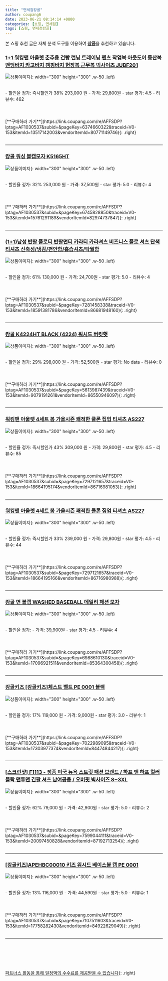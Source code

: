 ```yaml
---
title: "면세점캉골"
author: coupang6
date: 2023-06-21 08:14:14 +0800
categories: [쇼핑, 면세점]
tags: [쇼핑, 면세점캉골]
---
```


본 쇼핑 추천 글은 자체 분석 도구를 이용하여 [**상품**](https://link.coupang.com/a/bao1ui)을 추천하고 있습니다.

### [1+1 워킹맨 아울렛 춘추용 건빵 런닝 트레이닝 펜츠 작업복 아웃도어 등산복 밴딩바지 카고바지 캠핑바지 현장복 근무복 빅사이즈 JUBF201](https://link.coupang.com/re/AFFSDP?lptag=AF1030537&subid=&pageKey=6374660322&traceid=V0-153&itemId=13517142003&vendorItemId=80771149746)

![상품이미지](https://thumbnail8.coupangcdn.com/thumbnails/remote/230x230ex/image/vendor_inventory/75ab/e40feb6ca1a1cab8cb214d4e4d438bd1afdea31ba08cbf20558bb9aa5623.jpg){: width="300" height="300" .w-50 .left}


<br>
- 할인율 정가: 즉시할인가 38%  293,000   원
- 가격: 29,800원
- star 평가: 4.5
- 리뷰수: 462
<br>
<br>
<br>
<br>
[**구매하러 가기**](https://link.coupang.com/re/AFFSDP?lptag=AF1030537&subid=&pageKey=6374660322&traceid=V0-153&itemId=13517142003&vendorItemId=80771149746){: .right}
<br>
<br>

---

### [캉골 워싱 볼캡모자 K5165HT](https://link.coupang.com/re/AFFSDP?lptag=AF1030537&subid=&pageKey=6745828850&traceid=V0-153&itemId=15761291189&vendorItemId=82974737847)

![상품이미지](https://thumbnail7.coupangcdn.com/thumbnails/remote/230x230ex/image/vendor_inventory/2560/f9cd5ab1268f21c91ce7cfec089b77c73de9b899731c57a5e5a3d20fab82.jpg){: width="300" height="300" .w-50 .left}


<br>
- 할인율 정가: 32%  253,000   원
- 가격: 37,500원
- star 평가: 5.0
- 리뷰수: 4
<br>
<br>
<br>
<br>
[**구매하러 가기**](https://link.coupang.com/re/AFFSDP?lptag=AF1030537&subid=&pageKey=6745828850&traceid=V0-153&itemId=15761291189&vendorItemId=82974737847){: .right}
<br>
<br>

---

### [(1+1)남성 반팔 폴로티 반팔면티 카라티 카라셔츠 비즈니스 폴로 셔츠 단색 티셔츠 신축성/냉감/편안함/흡습셔츠/탁월함](https://link.coupang.com/re/AFFSDP?lptag=AF1030537&subid=&pageKey=7281458338&traceid=V0-153&itemId=18591381786&vendorItemId=86681948160)

![상품이미지](https://thumbnail7.coupangcdn.com/thumbnails/remote/230x230ex/image/vendor_inventory/6b8e/ebcf593af3c5a44d79ae1c592702d5fe9f8a84efeff51a433282a68685bd.jpeg){: width="300" height="300" .w-50 .left}


<br>
- 할인율 정가: 61%  130,000   원
- 가격: 24,700원
- star 평가: 5.0
- 리뷰수: 4
<br>
<br>
<br>
<br>
[**구매하러 가기**](https://link.coupang.com/re/AFFSDP?lptag=AF1030537&subid=&pageKey=7281458338&traceid=V0-153&itemId=18591381786&vendorItemId=86681948160){: .right}
<br>
<br>

---

### [캉골 K4224HT BLACK (4224) 워시드 버킷햇](https://link.coupang.com/re/AFFSDP?lptag=AF1030537&subid=&pageKey=5613987439&traceid=V0-153&itemId=9079191261&vendorItemId=86550946097)

![상품이미지](https://thumbnail8.coupangcdn.com/thumbnails/remote/230x230ex/image/vendor_inventory/72df/ef21dc42151635fcb626444fef31faefda9c2e44858cd08a5f5bf1dedb7d.jpg){: width="300" height="300" .w-50 .left}


<br>
- 할인율 정가: 29%  298,000   원
- 가격: 52,500원
- star 평가: No data
- 리뷰수: 0
<br>
<br>
<br>
<br>
[**구매하러 가기**](https://link.coupang.com/re/AFFSDP?lptag=AF1030537&subid=&pageKey=5613987439&traceid=V0-153&itemId=9079191261&vendorItemId=86550946097){: .right}
<br>
<br>

---

### [워킹맨 아울렛 4세트 봄 가을시즌 쾌적한 쿨론 집업 티셔츠 AS227](https://link.coupang.com/re/AFFSDP?lptag=AF1030537&subid=&pageKey=7297121657&traceid=V0-153&itemId=18664195174&vendorItemId=86716981053)

![상품이미지](https://thumbnail9.coupangcdn.com/thumbnails/remote/230x230ex/image/vendor_inventory/63fe/78879f0df456e30f5fd2016e72d50c1a7b7fff0fdde7dba6318780e2fee1.jpg){: width="300" height="300" .w-50 .left}


<br>
- 할인율 정가: 즉시할인가 43%  309,000   원
- 가격: 29,800원
- star 평가: 4.5
- 리뷰수: 85
<br>
<br>
<br>
<br>
[**구매하러 가기**](https://link.coupang.com/re/AFFSDP?lptag=AF1030537&subid=&pageKey=7297121657&traceid=V0-153&itemId=18664195174&vendorItemId=86716981053){: .right}
<br>
<br>

---

### [워킹맨 아울렛 4세트 봄 가을시즌 쾌적한 쿨론 집업 티셔츠 AS227](https://link.coupang.com/re/AFFSDP?lptag=AF1030537&subid=&pageKey=7297121657&traceid=V0-153&itemId=18664195166&vendorItemId=86716980988)

![상품이미지](https://thumbnail9.coupangcdn.com/thumbnails/remote/230x230ex/image/vendor_inventory/1973/7b6b3dc6b47ba855a87a2dc6e1b8ce8a35147783df2445bea04dba49f17f.jpg){: width="300" height="300" .w-50 .left}


<br>
- 할인율 정가: 즉시할인가 33%  239,000   원
- 가격: 29,800원
- star 평가: 4.5
- 리뷰수: 44
<br>
<br>
<br>
<br>
[**구매하러 가기**](https://link.coupang.com/re/AFFSDP?lptag=AF1030537&subid=&pageKey=7297121657&traceid=V0-153&itemId=18664195166&vendorItemId=86716980988){: .right}
<br>
<br>

---

### [캉골 면 볼캡 WASHED BASEBALL 데일리 패션 모자](https://link.coupang.com/re/AFFSDP?lptag=AF1030537&subid=&pageKey=6988610130&traceid=V0-153&itemId=17096921511&vendorItemId=85364300458)

![상품이미지](https://thumbnail7.coupangcdn.com/thumbnails/remote/230x230ex/image/vendor_inventory/515a/b085aa7dd4ea69dd200baa42fa3cca8031d98b46e91b49ac9782d755b7e6.jpg){: width="300" height="300" .w-50 .left}


<br>
- 할인율 정가: 
- 가격: 39,900원
- star 평가: 4.5
- 리뷰수: 4
<br>
<br>
<br>
<br>
[**구매하러 가기**](https://link.coupang.com/re/AFFSDP?lptag=AF1030537&subid=&pageKey=6988610130&traceid=V0-153&itemId=17096921511&vendorItemId=85364300458){: .right}
<br>
<br>

---

### [캉골키즈 [캉골키즈]체스트 벨트 PE 0001 블랙](https://link.coupang.com/re/AFFSDP?lptag=AF1030537&subid=&pageKey=7022989095&traceid=V0-153&itemId=17303977374&vendorItemId=84474844217)

![상품이미지](https://thumbnail8.coupangcdn.com/thumbnails/remote/230x230ex/image/vendor_inventory/294f/c042afafc20dd43536aeab6bc89ba3b04ddf923c556ab1810316c6142c20.jpg){: width="300" height="300" .w-50 .left}


<br>
- 할인율 정가: 17%  119,000   원
- 가격: 9,000원
- star 평가: 3.0
- 리뷰수: 1
<br>
<br>
<br>
<br>
[**구매하러 가기**](https://link.coupang.com/re/AFFSDP?lptag=AF1030537&subid=&pageKey=7022989095&traceid=V0-153&itemId=17303977374&vendorItemId=84474844217){: .right}
<br>
<br>

---

### [[스크린샷] F1113 - 정품 미국 뉴욕 스트릿 패션 브랜드 / 하프 앤 하프 컬러 블락 맨투맨 긴팔 셔츠 남여공용 / 오버핏 빅사이즈 S~3XL](https://link.coupang.com/re/AFFSDP?lptag=AF1030537&subid=&pageKey=7599044111&traceid=V0-153&itemId=20097450828&vendorItemId=87192713254)

![상품이미지](https://thumbnail10.coupangcdn.com/thumbnails/remote/230x230ex/image/vendor_inventory/9bb9/8ef27afe9bfc4c4c9422798891f3dd922686a382276bf686e8b389ff6ffd.jpg){: width="300" height="300" .w-50 .left}


<br>
- 할인율 정가: 62%  79,000   원
- 가격: 42,900원
- star 평가: 5.0
- 리뷰수: 2
<br>
<br>
<br>
<br>
[**구매하러 가기**](https://link.coupang.com/re/AFFSDP?lptag=AF1030537&subid=&pageKey=7599044111&traceid=V0-153&itemId=20097450828&vendorItemId=87192713254){: .right}
<br>
<br>

---

### [[캉골키즈]APEHBC00010 키즈 워시드 베이스볼 캡 PE 0001](https://link.coupang.com/re/AFFSDP?lptag=AF1030537&subid=&pageKey=7107511603&traceid=V0-153&itemId=17758282430&vendorItemId=84922629049)

![상품이미지](https://thumbnail10.coupangcdn.com/thumbnails/remote/230x230ex/image/vendor_inventory/05be/38908b3278af5ed818002205d10a881b1d0467994ce5df5693cdb4531fab.jpg){: width="300" height="300" .w-50 .left}


<br>
- 할인율 정가: 13%  116,000   원
- 가격: 44,590원
- star 평가: 5.0
- 리뷰수: 1
<br>
<br>
<br>
<br>
[**구매하러 가기**](https://link.coupang.com/re/AFFSDP?lptag=AF1030537&subid=&pageKey=7107511603&traceid=V0-153&itemId=17758282430&vendorItemId=84922629049){: .right}
<br>
<br>

---
<br><br><br><br><br> [파트너스 활동을 통해 일정액의 수수료를 제공받을 수 있습니다](https://link.coupang.com/a/bao1ui){: .right}
